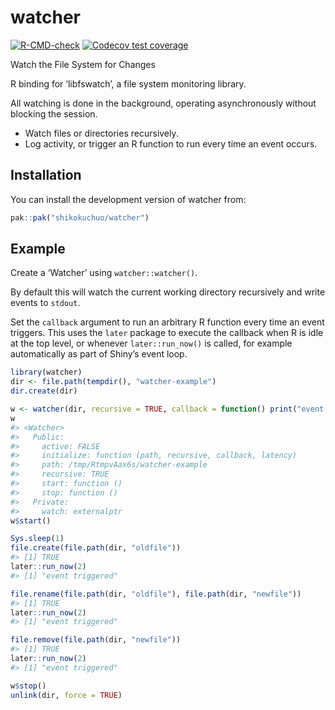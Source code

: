 
<!-- README.md is generated from README.Rmd. Please edit that file -->

# watcher

<!-- badges: start -->

[![R-CMD-check](https://github.com/shikokuchuo/watcher/actions/workflows/R-CMD-check.yaml/badge.svg)](https://github.com/shikokuchuo/watcher/actions/workflows/R-CMD-check.yaml)
[![Codecov test
coverage](https://codecov.io/gh/shikokuchuo/watcher/graph/badge.svg)](https://app.codecov.io/gh/shikokuchuo/watcher)
<!-- badges: end -->

Watch the File System for Changes

R binding for ‘libfswatch’, a file system monitoring library.

All watching is done in the background, operating asynchronously without
blocking the session.

- Watch files or directories recursively.
- Log activity, or trigger an R function to run every time an event
  occurs.

## Installation

You can install the development version of watcher from:

``` r
pak::pak("shikokuchuo/watcher")
```

## Example

Create a ‘Watcher’ using `watcher::watcher()`.

By default this will watch the current working directory recursively and
write events to `stdout`.

Set the `callback` argument to run an arbitrary R function every time an
event triggers. This uses the `later` package to execute the callback
when R is idle at the top level, or whenever `later::run_now()` is
called, for example automatically as part of Shiny’s event loop.

``` r
library(watcher)
dir <- file.path(tempdir(), "watcher-example")
dir.create(dir)

w <- watcher(dir, recursive = TRUE, callback = function() print("event triggered"))
w
#> <Watcher>
#>   Public:
#>     active: FALSE
#>     initialize: function (path, recursive, callback, latency) 
#>     path: /tmp/RtmpvAax6s/watcher-example
#>     recursive: TRUE
#>     start: function () 
#>     stop: function () 
#>   Private:
#>     watch: externalptr
w$start()

Sys.sleep(1)
file.create(file.path(dir, "oldfile"))
#> [1] TRUE
later::run_now(2)
#> [1] "event triggered"

file.rename(file.path(dir, "oldfile"), file.path(dir, "newfile"))
#> [1] TRUE
later::run_now(2)
#> [1] "event triggered"

file.remove(file.path(dir, "newfile"))
#> [1] TRUE
later::run_now(2)
#> [1] "event triggered"

w$stop()
unlink(dir, force = TRUE)
```
